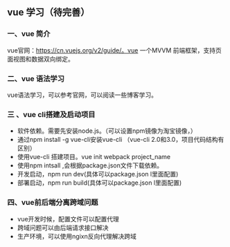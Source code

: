 ## vue 学习（待完善）

### 一、vue 简介

vue官网：https://cn.vuejs.org/v2/guide/。vue 一个MVVM 前端框架，支持页面视图和数据双向绑定。

### 二、vue 语法学习

vue语法学习，可以参考官网，可以阅读一些博客学习。

###  三 、vue cli搭建及启动项目

* 软件依赖。需要先安装node.js。（可以设置npm镜像为淘宝镜像，）
* 通过npm install -g vue-cli安装vue-cli （vue-cli 2.0和3.0，项目代码结构有区别）
* 使用vue-cli 搭建项目。vue init webpack project_name
* 使用npm  intsall ,会根据package.json文件下载依赖。
* 开发启动，npm run dev(具体可以package.json l里面配置)
 * 部署启动，npm run build(具体可以package.json l里面配置)

### 四、vue前后端分离跨域问题

 * vue开发时候，配置文件可以配置代理
 * 跨域问题可以由后端请求接口解决
 * 生产环境，可以使用ngixn反向代理解决跨域																																																								

